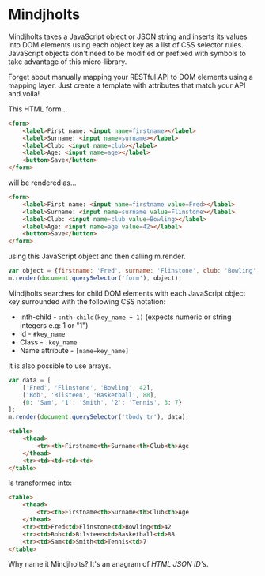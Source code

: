 # Mindjholts
Mindjholts takes a JavaScript object or JSON string and inserts its values into DOM elements using each object key as a list of CSS selector rules. JavaScript objects don't need to be modified or prefixed with symbols to take advantage of this micro-library.

Forget about manually mapping your RESTful API to DOM elements using a mapping layer. Just create a template with attributes that match your API and voila!

This HTML form...
```html
<form>
	<label>First name: <input name=firstname></label>
	<label>Surname: <input name=surname></label>
	<label>Club: <input name=club></label>
	<label>Age: <input name=age></label>
	<button>Save</button>
</form>
```
will be rendered as...
```html
<form>
	<label>First name: <input name=firstname value=Fred></label>
	<label>Surname: <input name=surname value=Flinstone></label>
	<label>Club: <input name=club value=Bowling></label>
	<label>Age: <input name=age value=42></label>
	<button>Save</button>
</form>
```
using this JavaScript object and then calling m.render.
```js
var object = {firstname: 'Fred', surname: 'Flinstone', club: 'Bowling', age: 42};
m.render(document.querySelector('form'), object);
```

Mindjholts searches for child DOM elements with each JavaScript object key surrounded with the following CSS notation:
* :nth-child - ```:nth-child(key_name + 1)``` (expects numeric or string integers e.g: 1 or "1")
* Id - ```#key_name```
* Class - ```.key_name```
* Name attribute - ```[name=key_name]```

It is also possible to use arrays.
```js
var data = [
	['Fred', 'Flinstone', 'Bowling', 42],
	['Bob', 'Bilsteen', 'Basketball', 88],
	{0: 'Sam', '1': 'Smith', '2': 'Tennis', 3: 7}
];
m.render(document.querySelector('tbody tr'), data);
```
```html
<table>
	<thead>
		<tr><th>Firstname<th>Surname<th>Club<th>Age
	</thead>
	<tr><td><td><td><td>
</table>
```
Is transformed into:
```html
<table>
	<thead>
		<tr><th>Firstname<th>Surname<th>Club<th>Age
	</thead>
	<tr><td>Fred<td>Flinstone<td>Bowling<td>42
	<tr><td>Bob<td>Bilsteen<td>Basketball<td>88
	<tr><td>Sam<td>Smith<td>Tennis<td>7
</table>
```

Why name it Mindjholts? It's an anagram of _HTML JSON ID's_.
